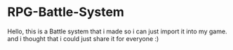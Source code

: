 # RPG-Battle-System
Hello, this is a Battle system that i made so i can just import it into my game. and i thought that i could just share it for everyone
:)
